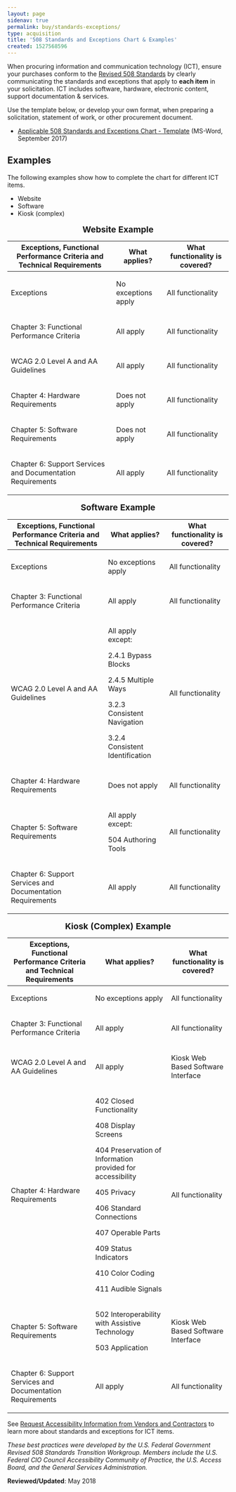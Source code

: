 ```yaml
---
layout: page
sidenav: true
permalink: buy/standards-exceptions/
type: acquisition
title: '508 Standards and Exceptions Chart & Examples'
created: 1527568596
---
```


When procuring information and communication technology (ICT), ensure your purchases conform to the [Revised 508 Standards][1] by clearly communicating the standards and exceptions that apply to **each item** in your solicitation. ICT includes software, hardware, electronic content, support documentation & services. 

Use the template below, or develop your own format, when preparing a solicitation, statement of work, or other procurement document.

  * [Applicable 508 Standards and Exceptions Chart - Template][2] (MS-Word, September 2017)

## **Examples**

The following examples show how to complete the chart for different ICT items.

  * Website
  * Software
  * Kiosk (complex)


<table class="usa-table usa-table--borderless">
<caption id="website-example" style="font-size: 1.2em ; font-weight: bolder"> Website Example</caption>
 <thead>
    <tr>
      <th scope="col">
        Exceptions, Functional Performance Criteria and Technical Requirements
      </th>
    <th scope="col">
        What applies?
      </th>
    <th scope="col">
       What functionality is covered?
      </th>
    </tr>
</thead>
  <tbody>
<tr>
      <td>
        <p>
          Exceptions
        </p>
      </td>
    <td>
        <p>
          No exceptions apply
        </p>
      </td>
    <td>
        <p>
          All functionality
        </p>
      </td>
    </tr>
<tr>
      <td>
        <p>
          Chapter 3: Functional Performance Criteria
        </p>
      </td>
    <td>
        <p>
          All apply
        </p>
      </td>
    <td>
        <p>
          All functionality
        </p>
      </td>
    </tr>
<tr>
      <td>
        <p>
          WCAG 2.0 Level A and AA Guidelines
        </p>
      </td>
    <td>
        <p>
          All apply
        </p>
      </td>
    <td>
        <p>
          All functionality
        </p>
      </td>
    </tr>
<tr>
      <td>
        <p>
          Chapter 4: Hardware Requirements
        </p>
      </td>
    <td>
        <p>
          Does not apply
        </p>
      </td>
    <td>
        <p>
          All functionality
        </p>
      </td>
    </tr>
<tr>
      <td>
        <p>
          Chapter 5: Software Requirements
        </p>
      </td>
    <td>
        <p>
          Does not apply
        </p>
      </td>
    <td>
        <p>
          All functionality
        </p>
      </td>
    </tr>
<tr>
      <td>
        <p>
          Chapter 6: Support Services and Documentation Requirements
        </p>
      </td>
    <td>
        <p>
          All apply
        </p>
      </td>
    <td>
        <p>
          All functionality
        </p>
      </td>
    </tr>
  </tbody>
</table>

<table class="usa-table usa-table--borderless">
<caption id="software-example" style="font-size: 1.2em ; font-weight: bolder"> Software Example</caption>
<thead>
    <tr>
      <th scope="col">
        Exceptions, Functional Performance Criteria and Technical Requirements
      </th>
    <th scope="col">
        What applies?
      </th>
    <th scope="col">
       What functionality is covered?
      </th>
    </tr>
</thead>  
<tbody>
<tr>
      <td>
        <p>
          Exceptions
        </p>
      </td>
    <td>
        <p>
          No exceptions apply
        </p>
      </td>
    <td>
        <p>
          All functionality
        </p>
      </td>
    </tr>
<tr>
      <td>
        <p>
          Chapter 3: Functional Performance Criteria
        </p>
      </td>
    <td>
        <p>
          All apply
        </p>
      </td>
    <td>
        <p>
          All functionality
        </p>
      </td>
    </tr>
<tr>
      <td>
        <p>
          WCAG 2.0 Level A and AA Guidelines
        </p>
      </td>
    <td>
        <p>
          All apply except:
        </p>
        <p>
          2.4.1 Bypass Blocks
        </p>
        <p>
          2.4.5 Multiple Ways
        </p>
        <p>
          3.2.3 Consistent Navigation
        </p>
        <p>
          3.2.4 Consistent Identification
        </p>
      </td>
    <td>
        <p>
          All functionality
        </p>
      </td>
    </tr>
<tr>
      <td>
        <p>
          Chapter 4: Hardware Requirements
        </p>
      </td>
    <td>
        <p>
          Does not apply
        </p>
      </td>
    <td>
        <p>
          All functionality
        </p>
      </td>
    </tr>
<tr>
      <td>
        <p>
          Chapter 5: Software Requirements
        </p>
      </td>
    <td>
        <p>
          All apply except:
        </p>
        <p>
          504 Authoring Tools
        </p>
      </td>
    <td>
        <p>
          All functionality
        </p>
      </td>
    </tr>
<tr>
      <td>
        <p>
          Chapter 6: Support Services and Documentation Requirements
        </p>
      </td>
    <td>
        <p>
          All apply
        </p>
      </td>
    <td>
        <p>
          All functionality
        </p>
      </td>
    </tr>
  </tbody>
</table>



<table class="usa-table usa-table--borderless">
<caption id="kiosk-complex-example" style="font-size: 1.2em ; font-weight: bolder"> Kiosk (Complex) Example</caption>
  <thead>
    <tr>
      <th scope="col">
        Exceptions, Functional Performance Criteria and Technical Requirements
      </th>
    <th scope="col">
        What applies?
      </th>
    <th scope="col">
       What functionality is covered?
      </th>
    </tr>
</thead>
<tbody>
<tr>
      <td>
        <p>
          Exceptions
        </p>
      </td>
    <td>
        <p>
          No exceptions apply
        </p>
      </td>
    <td>
        <p>
          All functionality
        </p>
      </td>
    </tr>
<tr>
      <td>
        <p>
          Chapter 3: Functional Performance Criteria
        </p>
      </td>
    <td>
        <p>
          All apply
        </p>
      </td>
    <td>
        <p>
          All functionality
        </p>
      </td>
    </tr>
<tr>
      <td>
        <p>
          WCAG 2.0 Level A and AA Guidelines
        </p>
      </td>
    <td>
        <p>
          All apply
        </p>
      </td>
    <td>
        <p>
          Kiosk Web Based Software Interface
        </p>
      </td>
    </tr>
<tr>
      <td>
        <p>
          Chapter 4: Hardware Requirements
        </p>
      </td>
    <td>
        <p>
          402 Closed Functionality
        </p>
        <p>
          408 Display Screens
        </p>
        <p>
          404 Preservation of Information provided for accessibility
        </p>
        <p>
          405 Privacy
        </p>
        <p>
          406 Standard Connections
        </p>
        <p>
          407 Operable Parts
        </p>
        <p>
          409 Status Indicators
        </p>
        <p>
          410 Color Coding
        </p>
        <p>
          411 Audible Signals
        </p>
      </td>
    <td>
        <p>
          All functionality
        </p>
      </td>
    </tr>
<tr>
      <td>
        <p>
          Chapter 5: Software Requirements
        </p>
      </td>
    <td>
        <p>
          502 Interoperability with Assistive Technology
        </p>
        <p>
          503 Application
        </p>
      </td>
    <td>
        <p>
          Kiosk Web Based Software Interface
        </p>
      </td>
    </tr>
<tr>
      <td>
        <p>
          Chapter 6: Support Services and Documentation Requirements
        </p>
      </td>
    <td>
        <p>
          All apply
        </p>
      </td>
    <td>
        <p>
          All functionality
        </p>
      </td>
    </tr>
  </tbody>
</table>

See [Request Accessibility Information from Vendors and Contractors][3] to learn more about standards and exceptions for ICT items.

_These best practices were developed by the U.S. Federal Government Revised 508 Standards Transition Workgroup. Members include the U.S. Federal CIO Council Accessibility Community of Practice, the U.S. Access Board, and the General Services Administration._

**Reviewed/Updated**: May 2018

 [1]: https://www.access-board.gov/guidelines-and-standards/communications-and-it/about-the-ict-refresh/final-rule
 [2]: https://assets.section508.gov/files/standards-exceptions-chart.docx
 [3]: {{site.baseurl}}/buy/request-accessibility-information